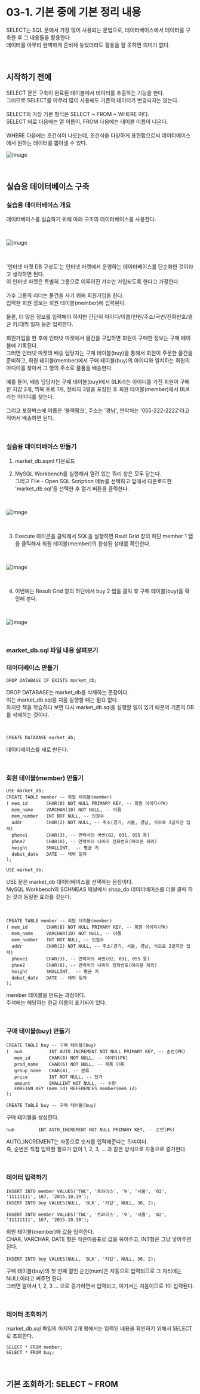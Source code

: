 # 03-1. 기본 중에 기본 정리 내용

SELECT는 SQL 문에서 가장 많이 사용되는 문법으로, 데이터베이스에서 데이터를 구축한 후 그 내용들을 활용한다.
<br>
데이터를 아무리 완벽하게 준비해 놓았더라도 활용을 잘 못하면 의미가 없다.

<br>

## 시작하기 전에
SELECT 문은 구축이 완료된 테이블에서 데이터를 추출하는 기능을 한다.
<br>
그러므로 SELECT를 아무리 많이 사용해도 기존의 데이터가 변경되지는 않는다.
<br>
<br>
SELECT의 가장 기본 형식은 SELECT ~ FROM ~ WHERE 이다.
<br>
SELECT 바로 다음에는 열 이름이, FROM 다음에는 테이블 이름이 나온다.
<br>
<br>
WHERE 다음에는 조건식이 나오는데, 조건식을 다양하게 표현함으로써 데이터베이스에서 원하는 데이터를 뽑아낼 수 있다.
<br>

![image](https://github.com/JeHeeYu/Book-Reviews/assets/87363461/219dc903-25c5-4141-90ab-cb9fa4d6b616)

<br>

## 실습용 데이터베이스 구축


### 실습용 데이터베이스 개요

데이터베이스를 실습하기 위해 아래 구조의 데이터베이스를 사용한다.

<br>

![image](https://github.com/JeHeeYu/Book-Reviews/assets/87363461/6b6482db-ae80-474f-9a3b-11b7371af6fc)

<br>

'인터넷 마켓 DB 구성도'는 인터넷 마켓에서 운영하는 데이터베이스를 단순화한 것이라고 생각하면 된다.
<br>
이 인터넷 마켓은 특별히 그룹으로 이루어진 가수만 가입되도록 한다고 가정한다.
<br>
<br>
가수 그룹의 리더는 물건을 사기 위해 회원가입을 한다.
<br>
입력한 회원 정보는 회원 테이블(member)에 입력된다.
<br>
<br>
물론, 더 많은 정보를 입력해야 하지만 간단히 아이디/이름/인원/주소/국번/전화번호/평균 키/데뷔 일자 등만 입력한다.
<br>
<br>
회원가입을 한 후에 인터넷 마켓에서 물건을 구입하면 회원이 구매한 정보는 구매 테이블에 기록된다.
<br>
그러면 인터넷 마켓의 배송 담당자는 구매 테이블(buy)을 통해서 회원이 주문한 물건을 준비하고, 회원 테이블(member)에서 구매 테이블(buy)의 아이디와 일치하는 회원의 아디이를 찾아서 그 행의 주소로 물품을 배송한다.
<br>
<br>
예를 들어, 배송 담당자는 구매 테이블(buy)에서 BLK라는 아이디를 가진 회원이 구매한 지갑 2개, 맥북 프로 1개, 청바지 3벌을 포장한 후 회원 테이블(member)에서 BLK라는 아이디를 찾는다.
<br>
<br>
그리고 포장박스에 이름은 '블랙핑크', 주소는 '경남', 연락처는 '055-222-2222'라고 적어서 배송하면 된다.

<br>

### 실습용 데이터베이스 만들기

1. market_db.sqml 다운로드



2. MySQL Workbench를 실행해서 열려 있는 쿼리 창은 모두 닫는다.<br>그리고 File - Open SQL Scription 메뉴를 선택하고 앞에서 다운로드한 'market_db.sql'을 선택한 후 열기 버튼을 클릭한다.

<br>

![image](https://github.com/JeHeeYu/Book-Reviews/assets/87363461/51a62b1c-1b32-4563-b314-a034c507906f)

<br>

3. Execute 아이콘을 클릭해서 SQL을 실행하면 Rsult Grid 창의 하단 member 1 탭을 클릭해서 회원 테이블(member)의 완성된 상태를 확인한다.

<br>

![image](https://github.com/JeHeeYu/Book-Reviews/assets/87363461/1b284750-70b7-4d57-b352-8101dde7a5a4)


<br>

4. 이번에는 Result Grid 창의 하단에서 buy 2 탭을 클릭 후 구매 테이블(buy)을 확인해 본다.

<br>

![image](https://github.com/JeHeeYu/Book-Reviews/assets/87363461/a4c8eb95-1c64-4b0a-bab0-7c7530edcfa9)

<br>

### market_db.sql 파일 내용 살펴보기


### 데이터베이스 만들기

```
DROP DATABASE IF EXISTS market_db;
```

DROP DATABASE는 market_db를 삭제하는 문장이다.
<br>
이는 market_db.sql을 처음 실행할 때는 필요 없다.
<br>
하지만 책을 학습하다 보면 다시 market_db.sql을 실행할 일이 있기 때문의 기존의 DB를 삭제하는 것이다.

<br>

```
CREATE DATABASE market_db;
```

데이터베이스를 새로 만든다.

<br>


### 회원 테이블(member) 만들기

```
USE market_db;
CREATE TABLE member -- 회원 테이블(member)
( mem_id	   CHAR(8) NOT NULL PRIMARY KEY, -- 회원 아이디(PK)
  mem_name	   VARCHAR(10) NOT NULL, -- 이름
  mem_number   INT NOT NULL, -- 인원수
  addr         CHAR(2) NOT NULL, -- 주소(경기, 서울, 경남, 식으로 2글자만 입력)
  phone1       CHAR(3), -- 연락처의 국번(02, 031, 055 등)
  phne2        CHAR(8), -- 연락처의 나머지 전화번호(하이픈 제외)
  height       SMALLINT,  -- 평균 키
  debut_date   DATE -- 데뷔 일자
);
```

```
USE market_db;
```
USE 문은 market_db 데이터베이스를 선택하는 문장이다.
<br>
MySQL Workbench의 SCHMEAS 패널에서 shop_db 데이터베이스를 더블 클릭 하는 것과 동일한 효과를 갖는다.

<br>

```
CREATE TABLE member -- 회원 테이블(member)
( mem_id	   CHAR(8) NOT NULL PRIMARY KEY, -- 회원 아이디(PK)
  mem_name	   VARCHAR(10) NOT NULL, -- 이름
  mem_number   INT NOT NULL, -- 인원수
  addr         CHAR(2) NOT NULL, -- 주소(경기, 서울, 경남, 식으로 2글자만 입력)
  phone1       CHAR(3), -- 연락처의 국번(02, 031, 055 등)
  phne2        CHAR(8), -- 연락처의 나머지 전화번호(하이픈 제외)
  height       SMALLINT,  -- 평균 키
  debut_date   DATE -- 데뷔 일자
);
```

member 테이블을 만드는 과정이다.
<br>
주석에는 해당하는 한글 이름이 표기되어 있다.

<br>

### 구매 테이블(buy) 만들기
```
CREATE TABLE buy -- 구매 테이블(buy)
(  num			INT AUTO_INCREMENT NOT NULL PRIMARY KEY, -- 순번(PK)
   mem_id   	CHAR(8) NOT NULL, -- 아이디(FK)
   prod_name	CHAR(6) NOT NULL, -- 제품 이름
   group_name   CHAR(4), -- 분류
   price		INT NOT NULL, -- 단가
   amount       SMALLINT NOT NULL, -- 수량
   FOREIGN KEY (mem_id) REFERENCES member(mem_id)
);
```

```
CREATE TABLE buy -- 구매 테이블(buy)
```

구매 테이블을 생성한다.

```
num			INT AUTO_INCREMENT NOT NULL PRIMARY KEY, -- 순번(PK)
```
AUTO_INCREMENT는 자동으로 숫자를 입력해준다는 의미이다.
<br>
즉, 순번은 직접 입력할 필요가 없이 1, 2, 3, ... 과 같은 방식으로 자동으로 증가한다.

<br>

### 데이터 입력하기
```
INSERT INTO member VALUES('TWC', '트와이스', '9', '서울', '02', '11111111', 167, '2015.10.19');
INSERT INTO buy VALUES(NULL, 'BLK', '지갑', NULL, 30, 2);
```


```
INSERT INTO member VALUES('TWC', '트와이스', '9', '서울', '02', '11111111', 167, '2015.10.19');
```
회원 테이블(member)에 값을 입력한다.
<br>
CHAR, VARCHAR, DATE 형은 작은따옴표로 값을 묶어주고, INT형은 그냥 넣어주면 된다.


```
INSERT INTO buy VALUES(NULL, 'BLK', '지갑', NULL, 30, 2);
```
구매 테이블(buy)의 첫 번째 열인 순번(num)은 자동으로 입력되므로 그 자리에는 NULL이라고 써주면 된다.
<br>
그러면 알아서 1, 2, 3 ... 으로 증가하면서 입력되고, 여기서는 처음이므로 1이 입력된다.

<br>

### 데이터 조회하기
market_db.sql 파일의 마지막 2개 행에서는 입력된 내용을 확인하기 위해서 SELECT로 조회한다.

```
SELECT * FROM member;
SELECT * FROM buy;
```


<br>


## 기본 조회하기: SELECT ~ FROM
